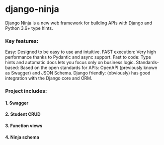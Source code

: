 # django-ninja
Django Ninja is a new web framework for building APIs with Django and Python 3.6+ type hints.

### Key features:
Easy: Designed to be easy to use and intuitive.
FAST execution: Very high performance thanks to Pydantic and async support.
Fast to code: Type hints and automatic docs lets you focus only on business logic.
Standards-based: Based on the open standards for APIs: OpenAPI (previously known as Swagger) and JSON Schema.
Django friendly: (obviously) has good integration with the Django core and ORM.


### Project includes:
#### 1. Swagger
#### 2. Student CRUD
#### 3. Function views
#### 4. Ninja schema
